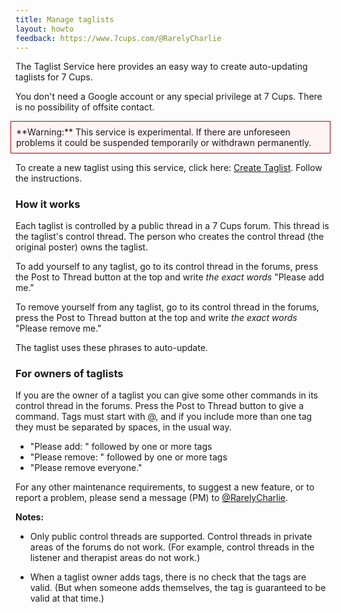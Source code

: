 ```yaml
---
title: Manage taglists
layout: howto
feedback: https://www.7cups.com/@RarelyCharlie
---
```

The Taglist Service here provides an easy way to create auto-updating taglists for 7 Cups.

You don't need a Google account or any special privilege at 7 Cups. There is no possibility of offsite contact.

<div style="background: #fff4f4; border: 1px solid #a00; padding: 1ex; margin-left: -1ex;">
**Warning:** This service is experimental. If there are unforeseen problems it could be suspended temporarily or withdrawn permanently.
</div>

To create a new taglist using this service, click here: [Create Taglist](/taglist). Follow the instructions.

### How it works

Each taglist is controlled by a public thread in a 7 Cups forum. This thread is the taglist's control thread. The person who creates the control thread (the original poster) owns the taglist.

To add yourself to any taglist, go to its control thread in the forums, press the Post to Thread button at the top and write *the exact words* "Please add me."

To remove yourself from any taglist, go to its control thread in the forums, press the Post to Thread button at the top and write *the exact words* "Please remove me."

The taglist uses these phrases to auto-update.

### For owners of taglists
	
If you are the owner of a taglist you can give some other commands in its control thread in the forums. Press the Post to Thread button to give a command. Tags must start with @, and if you include more than one tag they must be separated by spaces, in the usual way.

 - "Please add: " followed by one or more tags
 - "Please remove: " followed by one or more tags
 - "Please remove everyone."

For any other maintenance requirements, to suggest a new feature, or to report a problem, please send a message (PM) to [@RarelyCharlie](https://www.7cups.com/@RarelyCharlie).

**Notes:**
 - Only public control threads are supported. Control threads in private areas of the forums do not work. (For example, control threads in the listener and therapist areas do not work.)
 
 - When a taglist owner adds tags, there is no check that the tags are valid. (But when someone adds themselves, the tag is guaranteed to be valid at that time.)
